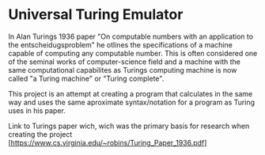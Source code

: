 # Universal Turing Emulator
In Alan Turings 1936 paper "On computable numbers with an application to the entscheidugsproblem"
he otlines the specifications of a machine capable of computing any computable number.
This is often considered one of the seminal works of computer-science field and a machine with
the same computational capabilites as Turings computing machine is now called "a Turing machine" or
"Turing complete".

This project is an attempt at creating a program that calculates in the same way and uses the same
aproximate syntax/notation for a program as Turing uses in his paper.   

Link to Turings paper wich, wich was the primary basis for research when creating the project
[https://www.cs.virginia.edu/~robins/Turing_Paper_1936.pdf]
